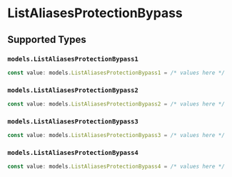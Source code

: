 # ListAliasesProtectionBypass


## Supported Types

### `models.ListAliasesProtectionBypass1`

```typescript
const value: models.ListAliasesProtectionBypass1 = /* values here */
```

### `models.ListAliasesProtectionBypass2`

```typescript
const value: models.ListAliasesProtectionBypass2 = /* values here */
```

### `models.ListAliasesProtectionBypass3`

```typescript
const value: models.ListAliasesProtectionBypass3 = /* values here */
```

### `models.ListAliasesProtectionBypass4`

```typescript
const value: models.ListAliasesProtectionBypass4 = /* values here */
```

